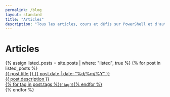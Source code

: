 ```yaml
---
permalink: /blog
layout: standard
title: "Articles"
description: "Tous les articles, cours et défis sur PowerShell et d'autres technologies Microsoft"
---
```


# Articles

<div class="posts">
    {% assign listed_posts = site.posts | where: "listed", true %}
    {% for post in listed_posts %}
        <a class="noDecoration" href="{{ post.id }}">
            <article>
                <div class="articleThumbnail" {% if post.background %} style="background: {{post.background}};" {% endif %}>
                    <span class="articleTitle">{{ post.title }}</span>
                    <span class="articleDate">{{ post.date | date: "%d/%m/%Y" }}</span>
                </div>
                <div class="articleText">
                    <span class="articleDescription">{{ post.description }}</span>
                </div>
                <div class="articleTags">
                    {% for tag in post.tags %}<small>{{ tag }}</small>{% endfor %}
                </div>
            </article>
        </a>
    {% endfor %}
</div>
